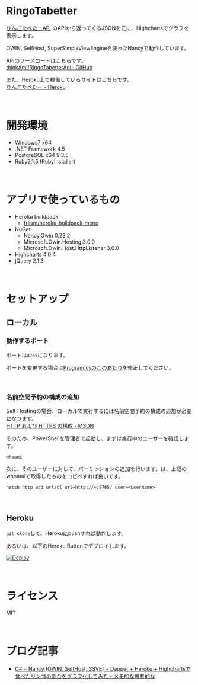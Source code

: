 RingoTabetter
=============

[りんごたべたーAPI](http://ringo-tabetter-api.herokuapp.com/) のAPIから返ってくるJSONを元に、Highchartsでグラフを表示します。

OWIN, SelfHost, SuperSimpleViewEngineを使ったNancyで動作しています。

APIのソースコードはこちらです。  
[thinkAmi/RingoTabetterApi · GitHub](https://github.com/thinkAmi/RingoTabetterApi)

また、Heroku上で稼働しているサイトはこちらです。  
[りんごたべたー - Heroku](http://ringo-tabetter-cs.herokuapp.com/)

　  
# 開発環境
- Windows7 x64
- .NET Framework 4.5
- PostgreSQL x64 9.3.5
- Ruby2.1.5 (RubyInstaller)

　  
# アプリで使っているもの
- Heroku buildpack
  - [friism/heroku-buildpack-mono](https://github.com/friism/heroku-buildpack-mono)
- NuGet
  - Nancy.Owin 0.23.2
  - Microsoft.Owin.Hosting 3.0.0
  - Microsoft.Owin.Host.HttpListener 3.0.0
- Highcharts 4.0.4
- jQuery 2.1.3

　  
# セットアップ
## ローカル
### 動作するポート
ポートは`8765`になります。

ポートを変更する場合は[Program.csのこのあたり](https://github.com/thinkAmi/RingoTabetter/blob/c11d0bfdb48b704a509878cbfbcae6ff6016967b/RingoTabetter/Program.cs#L18)を修正してください。

　  
### 名前空間予約の構成の追加
Self Hostingの場合、ローカルで実行するには名前空間予約の構成の追加が必要になります。  
[HTTP および HTTPS の構成 - MSDN](http://msdn.microsoft.com/ja-jp/library/ms733768.aspx)

そのため、PowerShellを管理者で起動し、まずは実行中のユーザーを確認します。

```
whoami
```

次に、そのユーザーに対して、パーミッションの追加を行います。<UserName>は、上記のwhoamiで取得したものをコピペすれば良いです。

```
netsh http add urlacl url=http://+:8765/ user=<UserName>
```

　  
## Heroku
`git clone`して、Herokuにpushすれば動作します。

あるいは、以下のHeroku Buttonでデプロイします。  
<p><a href="https://heroku.com/deploy?template=https://github.com/thinkAmi/RingoTabetter"> <img alt="Deploy" src="https://www.herokucdn.com/deploy/button.png"></a></p>

　  
# ライセンス
MIT

　  
# ブログ記事
- [C# + Nancy (OWIN, SelfHost, SSVE) + Dapper + Heroku + Highchartsで食べたリンゴの割合をグラフ化してみた - メモ的な思考的な](http://thinkami.hatenablog.com/entry/2015/01/14/064115)